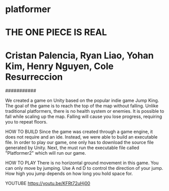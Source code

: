 # platformer
# THE ONE PIECE IS REAL
# Cristan Palencia, Ryan Liao, Yohan Kim, Henry Nguyen, Cole Resurreccion
###########

We created a game on Unity based on the popular indie game Jump King. The goal of the game is to reach the top of the map without falling. Unlike traditional platformers, there is no health system or enemies. It is possible to fall while scaling up the map. Falling will cause you lose progress, requiring you to repeat floors. 

HOW TO BUILD
Since the game was created through a game engine, it does not require and an ide. Instead, we were able to build an executable file. In order to play our game, one only has to download the source file generated by Unity. Next, the must run the executable file called "Platformer2" which will run our game. 

HOW TO PLAY
There is no horizontal ground movement in this game. You can only move by jumping. Use A nd D to control the direction of your jump. How high you jump depends on how long you hold space for. 

YOUTUBE 
https://youtu.be/KFRt72uHj00
